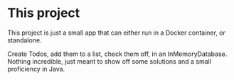 # This project

This project is just a small app that can either run in a Docker container, or standalone.

Create Todos, add them to a list, check them off, in an InMemoryDatabase. Nothing incredible, just meant to show off some solutions and a small proficiency in Java.